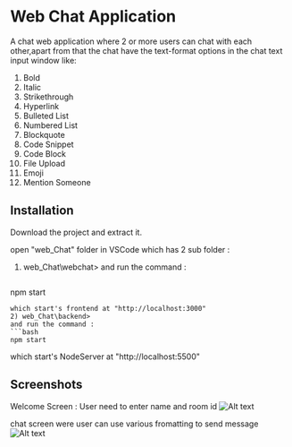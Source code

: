 # Web Chat Application

A chat web application where 2 or more users can chat with each other,apart from that the chat have the text-format options in the chat text input window like:
   1. Bold 
   2. Italic
3. Strikethrough
4. Hyperlink
5. Bulleted List
6. Numbered List
7. Blockquote
8. Code Snippet
9. Code Block
10. File Upload
11. Emoji
12. Mention Someone


## Installation

Download the project and extract it.


open "web_Chat" folder in VSCode which has 2 sub folder :
1) web_Chat\webchat> 
and run the command : 
   ```bash
npm start
   ```
   which start's frontend at "http://localhost:3000"
2) web_Chat\backend> 
and run the command : 
   ```bash
npm start
   ```
   which start's NodeServer at "http://localhost:5500"

    
## Screenshots

Welcome Screen : 
User need to enter name and room id
![Alt text](https://drive.google.com/file/d/1C6ikFYEWekrkE7bwmCYs7QvKFkpMHUDa/view?usp=drive_link "Optional title")

chat screen were user can use various fromatting to send message
![Alt text](https://drive.google.com/file/d/1C6ikFYEWekrkE7bwmCYs7QvKFkpMHUDa/view?usp=drive_link "Optional title")
